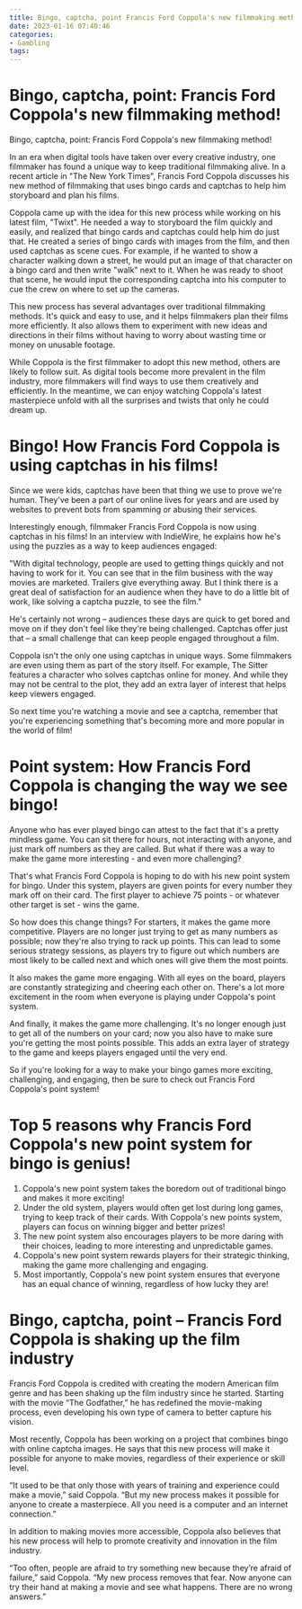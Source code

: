```yaml
---
title: Bingo, captcha, point Francis Ford Coppola's new filmmaking method!
date: 2023-01-16 07:40:46
categories:
- Gambling
tags:
---
```



#  Bingo, captcha, point: Francis Ford Coppola's new filmmaking method!

Bingo, captcha, point: Francis Ford Coppola's new filmmaking method!

In an era when digital tools have taken over every creative industry, one filmmaker has found a unique way to keep traditional filmmaking alive. In a recent article in "The New York Times", Francis Ford Coppola discusses his new method of filmmaking that uses bingo cards and captchas to help him storyboard and plan his films.

Coppola came up with the idea for this new process while working on his latest film, "Twixt". He needed a way to storyboard the film quickly and easily, and realized that bingo cards and captchas could help him do just that. He created a series of bingo cards with images from the film, and then used captchas as scene cues. For example, if he wanted to show a character walking down a street, he would put an image of that character on a bingo card and then write "walk" next to it. When he was ready to shoot that scene, he would input the corresponding captcha into his computer to cue the crew on where to set up the cameras.

This new process has several advantages over traditional filmmaking methods. It's quick and easy to use, and it helps filmmakers plan their films more efficiently. It also allows them to experiment with new ideas and directions in their films without having to worry about wasting time or money on unusable footage.

While Coppola is the first filmmaker to adopt this new method, others are likely to follow suit. As digital tools become more prevalent in the film industry, more filmmakers will find ways to use them creatively and efficiently. In the meantime, we can enjoy watching Coppola's latest masterpiece unfold with all the surprises and twists that only he could dream up.

#  Bingo! How Francis Ford Coppola is using captchas in his films!

Since we were kids, captchas have been that thing we use to prove we're human. They've been a part of our online lives for years and are used by websites to prevent bots from spamming or abusing their services.

Interestingly enough, filmmaker Francis Ford Coppola is now using captchas in his films! In an interview with IndieWire, he explains how he's using the puzzles as a way to keep audiences engaged:

"With digital technology, people are used to getting things quickly and not having to work for it. You can see that in the film business with the way movies are marketed. Trailers give everything away. But I think there is a great deal of satisfaction for an audience when they have to do a little bit of work, like solving a captcha puzzle, to see the film."

He's certainly not wrong – audiences these days are quick to get bored and move on if they don't feel like they're being challenged. Captchas offer just that – a small challenge that can keep people engaged throughout a film.

Coppola isn't the only one using captchas in unique ways. Some filmmakers are even using them as part of the story itself. For example, The Sitter features a character who solves captchas online for money. And while they may not be central to the plot, they add an extra layer of interest that helps keep viewers engaged.

So next time you're watching a movie and see a captcha, remember that you're experiencing something that's becoming more and more popular in the world of film!

#  Point system: How Francis Ford Coppola is changing the way we see bingo!

Anyone who has ever played bingo can attest to the fact that it's a pretty mindless game. You can sit there for hours, not interacting with anyone, and just mark off numbers as they are called. But what if there was a way to make the game more interesting - and even more challenging?

That's what Francis Ford Coppola is hoping to do with his new point system for bingo. Under this system, players are given points for every number they mark off on their card. The first player to achieve 75 points - or whatever other target is set - wins the game.

So how does this change things? For starters, it makes the game more competitive. Players are no longer just trying to get as many numbers as possible; now they're also trying to rack up points. This can lead to some serious strategy sessions, as players try to figure out which numbers are most likely to be called next and which ones will give them the most points.

It also makes the game more engaging. With all eyes on the board, players are constantly strategizing and cheering each other on. There's a lot more excitement in the room when everyone is playing under Coppola's point system.

And finally, it makes the game more challenging. It's no longer enough just to get all of the numbers on your card; now you also have to make sure you're getting the most points possible. This adds an extra layer of strategy to the game and keeps players engaged until the very end.

So if you're looking for a way to make your bingo games more exciting, challenging, and engaging, then be sure to check out Francis Ford Coppola's point system!

#  Top 5 reasons why Francis Ford Coppola's new point system for bingo is genius!

1. Coppola's new point system takes the boredom out of traditional bingo and makes it more exciting!
2. Under the old system, players would often get lost during long games, trying to keep track of their cards. With Coppola's new points system, players can focus on winning bigger and better prizes!
3. The new point system also encourages players to be more daring with their choices, leading to more interesting and unpredictable games.
4. Coppola's new point system rewards players for their strategic thinking, making the game more challenging and engaging.
5. Most importantly, Coppola's new point system ensures that everyone has an equal chance of winning, regardless of how lucky they are!

#  Bingo, captcha, point – Francis Ford Coppola is shaking up the film industry

Francis Ford Coppola is credited with creating the modern American film genre and has been shaking up the film industry since he started. Starting with the movie “The Godfather,” he has redefined the movie-making process, even developing his own type of camera to better capture his vision.

Most recently, Coppola has been working on a project that combines bingo with online captcha images. He says that this new process will make it possible for anyone to make movies, regardless of their experience or skill level.

“It used to be that only those with years of training and experience could make a movie,” said Coppola. “But my new process makes it possible for anyone to create a masterpiece. All you need is a computer and an internet connection.”

In addition to making movies more accessible, Coppola also believes that his new process will help to promote creativity and innovation in the film industry.

“Too often, people are afraid to try something new because they’re afraid of failure,” said Coppola. “My new process removes that fear. Now anyone can try their hand at making a movie and see what happens. There are no wrong answers.”